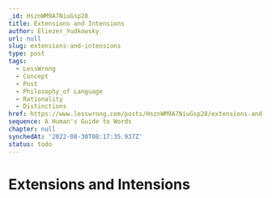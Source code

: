```yaml
---
_id: HsznWM9A7NiuGsp28
title: Extensions and Intensions
author: Eliezer_Yudkowsky
url: null
slug: extensions-and-intensions
type: post
tags:
  - LessWrong
  - Concept
  - Post
  - Philosophy_of Language
  - Rationality
  - Distinctions
href: https://www.lesswrong.com/posts/HsznWM9A7NiuGsp28/extensions-and-intensions
sequence: A Human's Guide to Words
chapter: null
synchedAt: '2022-08-30T08:17:35.937Z'
status: todo
---
```


# Extensions and Intensions
